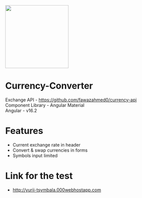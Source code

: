 <img width="200" src="https://github.com/yurii-tsymbala/Currency-Converter/assets/35536487/0040ddd8-00ed-4687-9acb-339342d08570">

# Currency-Converter                                       
Exchange API - https://github.com/fawazahmed0/currency-api                          
Component Library - Angular Material                  
Angular - v16.2  


# Features
- Current exchange rate in header
- Convert & swap currencies in forms
- Symbols input limited

# Link for the test
- http://yurii-tsymbala.000webhostapp.com



